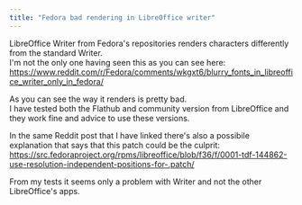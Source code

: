 ```yaml
---
title: "Fedora bad rendering in LibreOffice writer"
---
```


LibreOffice Writer from Fedora's repositories renders characters differently from the standard Writer.  
I'm not the only one having seen this as you can see here:  
<https://www.reddit.com/r/Fedora/comments/wkgxt6/blurry_fonts_in_libreoffice_writer_only_in_fedora/>  

As you can see the way it renders is pretty bad.  
I have tested both the Flathub and community version from LibreOffice and they work fine and advice to use these versions. 

In the same Reddit post that I have linked there's also a possibile explanation that says that this patch could be the culprit:  
<https://src.fedoraproject.org/rpms/libreoffice/blob/f36/f/0001-tdf-144862-use-resolution-independent-positions-for-.patch/>  

From my tests it seems only a problem with Writer and not the other LibreOffice's apps.
